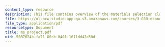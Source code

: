 ```yaml
---
content_type: resource
description: This file contains overview of the materials selection class project.
file: https://ol-ocw-studio-app-qa.s3.amazonaws.com/courses/3-080-economic-environmental-issues-in-materials-selection-fall-2005/5087624bfa2180cb04011611dd42d50d_ms_project.pdf
file_type: application/pdf
resourcetype: Document
title: ms_project.pdf
uid: 5087624b-fa21-80cb-0401-1611dd42d50d
---
```

